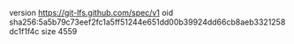 version https://git-lfs.github.com/spec/v1
oid sha256:5a5b79c73eef2fc1a5ff51244e651dd00b39924dd66cb8aeb3321258dc1f1f4c
size 4559
